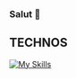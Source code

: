 ### Salut 👋



## TECHNOS
[![My Skills](https://skillicons.dev/icons?i=html,css,js,ts,react,php,mysql,git,github)](https://skillicons.dev)

<!--
**RcdsDw/RcdsDw** is a ✨ _special_ ✨ repository because its `README.md` (this file) appears on your GitHub profile.

Here are some ideas to get you started:

- 🔭 I’m currently working on ...
- 🌱 I’m currently learning ...
- 👯 I’m looking to collaborate on ...
- 🤔 I’m looking for help with ...
- 💬 Ask me about ...
- 📫 How to reach me: ...
- 😄 Pronouns: ...
- ⚡ Fun fact: ...
-->
